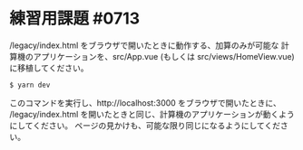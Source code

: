 # 練習用課題 #0713

/legacy/index.html をブラウザで開いたときに動作する、加算のみが可能な
計算機のアプリケーションを、src/App.vue (もしくは src/views/HomeView.vue) に移植してください。

```
$ yarn dev
```

このコマンドを実行し、http://localhost:3000 をブラウザで開いたときに、
/legacy/index.html を開いたときと同じ、計算機のアプリケーションが動くようにしてください。
ページの見かけも、可能な限り同じになるようにしてください。



